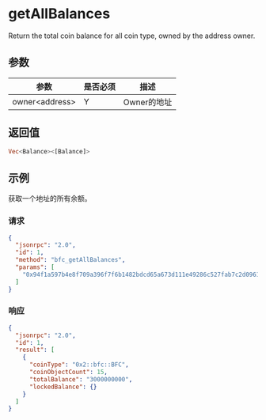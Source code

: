# getAllBalances

Return the total coin balance for all coin type, owned by the address owner.

## 参数

| 参数          | 是否必须 | 描述                       |
|----------------|----|-------------------------------|
| owner&lt;address&gt; | Y  | Owner的地址                    |

## 返回值

```rust
Vec<Balance><[Balance]>
```

## 示例

获取一个地址的所有余额。

### 请求

```json
{
  "jsonrpc": "2.0",
  "id": 1,
  "method": "bfc_getAllBalances",
  "params": [
    "0x94f1a597b4e8f709a396f7f6b1482bdcd65a673d111e49286c527fab7c2d0961"
  ]
}
```

### 响应

```json
{
  "jsonrpc": "2.0",
  "id": 1,
  "result": [
    {
      "coinType": "0x2::bfc::BFC",
      "coinObjectCount": 15,
      "totalBalance": "3000000000",
      "lockedBalance": {}
    }
  ]
}
```
